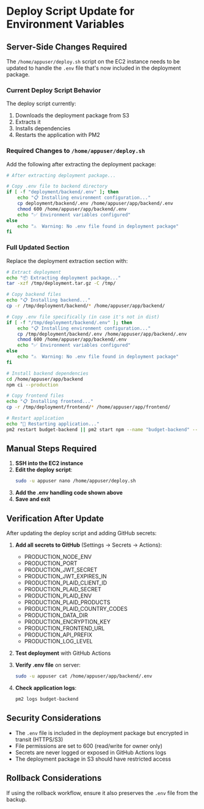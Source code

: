 # Deploy Script Update for Environment Variables

## Server-Side Changes Required

The `/home/appuser/deploy.sh` script on the EC2 instance needs to be updated to handle the `.env` file that's now included in the deployment package.

### Current Deploy Script Behavior
The deploy script currently:
1. Downloads the deployment package from S3
2. Extracts it
3. Installs dependencies
4. Restarts the application with PM2

### Required Changes to `/home/appuser/deploy.sh`

Add the following after extracting the deployment package:

```bash
# After extracting deployment package...

# Copy .env file to backend directory
if [ -f "deployment/backend/.env" ]; then
    echo "📋 Installing environment configuration..."
    cp deployment/backend/.env /home/appuser/app/backend/.env
    chmod 600 /home/appuser/app/backend/.env
    echo "✅ Environment variables configured"
else
    echo "⚠️  Warning: No .env file found in deployment package"
fi
```

### Full Updated Section
Replace the deployment extraction section with:

```bash
# Extract deployment
echo "📦 Extracting deployment package..."
tar -xzf /tmp/deployment.tar.gz -C /tmp/

# Copy backend files
echo "📋 Installing backend..."
cp -r /tmp/deployment/backend/* /home/appuser/app/backend/

# Copy .env file specifically (in case it's not in dist)
if [ -f "/tmp/deployment/backend/.env" ]; then
    echo "📋 Installing environment configuration..."
    cp /tmp/deployment/backend/.env /home/appuser/app/backend/.env
    chmod 600 /home/appuser/app/backend/.env
    echo "✅ Environment variables configured"
else
    echo "⚠️  Warning: No .env file found in deployment package"
fi

# Install backend dependencies
cd /home/appuser/app/backend
npm ci --production

# Copy frontend files
echo "📋 Installing frontend..."
cp -r /tmp/deployment/frontend/* /home/appuser/app/frontend/

# Restart application
echo "🔄 Restarting application..."
pm2 restart budget-backend || pm2 start npm --name "budget-backend" -- start
```

## Manual Steps Required

1. **SSH into the EC2 instance**
2. **Edit the deploy script**:
   ```bash
   sudo -u appuser nano /home/appuser/deploy.sh
   ```
3. **Add the .env handling code shown above**
4. **Save and exit**

## Verification After Update

After updating the deploy script and adding GitHub secrets:

1. **Add all secrets to GitHub** (Settings → Secrets → Actions):
   - PRODUCTION_NODE_ENV
   - PRODUCTION_PORT  
   - PRODUCTION_JWT_SECRET
   - PRODUCTION_JWT_EXPIRES_IN
   - PRODUCTION_PLAID_CLIENT_ID
   - PRODUCTION_PLAID_SECRET
   - PRODUCTION_PLAID_ENV
   - PRODUCTION_PLAID_PRODUCTS
   - PRODUCTION_PLAID_COUNTRY_CODES
   - PRODUCTION_DATA_DIR
   - PRODUCTION_ENCRYPTION_KEY
   - PRODUCTION_FRONTEND_URL
   - PRODUCTION_API_PREFIX
   - PRODUCTION_LOG_LEVEL

2. **Test deployment** with GitHub Actions

3. **Verify .env file** on server:
   ```bash
   sudo -u appuser cat /home/appuser/app/backend/.env
   ```

4. **Check application logs**:
   ```bash
   pm2 logs budget-backend
   ```

## Security Considerations

- The `.env` file is included in the deployment package but encrypted in transit (HTTPS/S3)
- File permissions are set to 600 (read/write for owner only)
- Secrets are never logged or exposed in GitHub Actions logs
- The deployment package in S3 should have restricted access

## Rollback Considerations

If using the rollback workflow, ensure it also preserves the `.env` file from the backup.